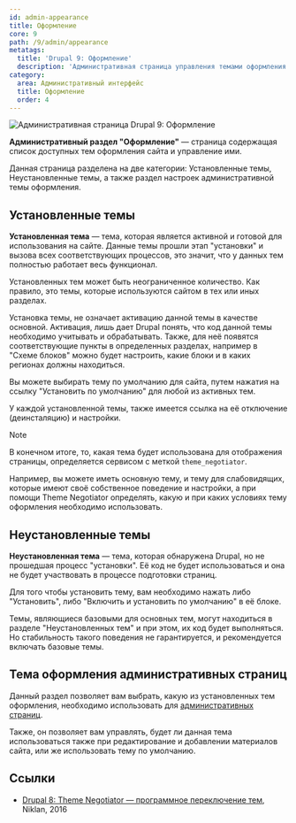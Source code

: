 ```yaml
---
id: admin-appearance
title: Оформление
core: 9
path: /9/admin/appearance
metatags:
  title: 'Drupal 9: Оформление'
  description: 'Административная страница управления темами оформления сайта.'
category:
  area: Административный интерфейс
  title: Оформление
  order: 4
---
```


![Административная страница Drupal 9: Оформление](https://i.imgur.com/yogCm5Z.png)

**Административный раздел "Оформление"** — страница содержащая список доступных тем оформления сайта и управление ими.

Данная страница разделена на две категории: Установленные темы, Неустановленные темы, а также раздел настроек административной темы оформления.

## Установленные темы

**Установленная тема** — тема, которая является активной и готовой для использования на сайте. Данные темы прошли этап "установки" и вызова всех соответствующих процессов, это значит, что у данных тем полностью работает весь функционал.

Установленных тем может быть неограниченное количество. Как правило, это темы, которые используются сайтом в тех или иных разделах.

Установка темы, не означает активацию данной темы в качестве основной. Активация, лишь дает Drupal понять, что код данной темы необходимо учитывать и обрабатывать. Также, для неё появятся соответствующие пункты в определенных разделах, например в "Схеме блоков" можно будет настроить, какие блоки и в каких регионах должны находиться.

Вы можете выбирать тему по умолчанию для сайта, путем нажатия на ссылку "Установить по умолчанию" для любой из активных тем.

У каждой установленной темы, также имеется ссылка на её отключение (деинсталяцию) и настройки.

> [!NOTE]
> В конечном итоге, то, какая тема будет использована для отображения страницы, определяется сервисом с меткой `theme_negotiator`. 
>
> Например, вы можете иметь основную тему, и тему для слабовидящих, которые имеют своё собственное поведение и настройки, а при помощи Theme Negotiator определять, какую и при каких условиях тему оформления необходимо использовать.

## Неустановленные темы

**Неустановленная тема** — тема, которая обнаружена Drupal, но не прошедшая процесс "установки". Её код не будет использоваться и она не будет участвовать в процессе подготовки страниц.

Для того чтобы установить тему, вам необходимо нажать либо "Установить", либо "Включить и установить по умолчанию" в её блоке.

Темы, являющиеся базовыми для основных тем, могут находиться в разделе "Неустановленных тем" и при этом, их код будет выполняться. Но стабильность такого поведения не гарантируется, и рекомендуется включать базовые темы.

## Тема оформления административных страниц

Данный раздел позволяет вам выбрать, какую из установленных тем оформления, необходимо использовать для [административных страниц](admin.md).

Также, он позволяет вам управлять, будет ли данная тема использоваться также при редактирование и добавлении материалов сайта, или же использовать тему по умолчанию.

## Ссылки

- [Drupal 8: Theme Negotiator — программное переключение тем](https://niklan.net/blog/126), Niklan, 2016
